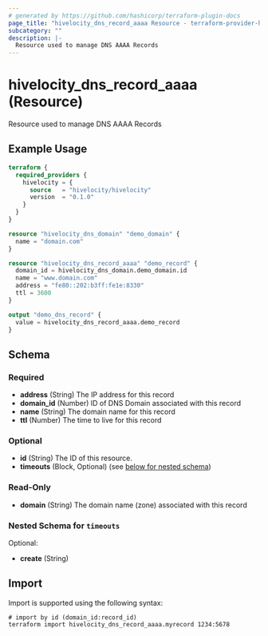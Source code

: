 ```yaml
---
# generated by https://github.com/hashicorp/terraform-plugin-docs
page_title: "hivelocity_dns_record_aaaa Resource - terraform-provider-hivelocity"
subcategory: ""
description: |-
  Resource used to manage DNS AAAA Records
---
```


# hivelocity_dns_record_aaaa (Resource)

Resource used to manage DNS AAAA Records

## Example Usage

```terraform
terraform {
  required_providers {
    hivelocity = {
      source   = "hivelocity/hivelocity"
      version  = "0.1.0"
    }
  }
}

resource "hivelocity_dns_domain" "demo_domain" {
  name = "domain.com"
}

resource "hivelocity_dns_record_aaaa" "demo_record" {
  domain_id = hivelocity_dns_domain.demo_domain.id
  name = "www.domain.com"
  address = "fe80::202:b3ff:fe1e:8330"
  ttl = 3600
}

output "demo_dns_record" {
  value = hivelocity_dns_record_aaaa.demo_record
}
```

<!-- schema generated by tfplugindocs -->
## Schema

### Required

- **address** (String) The IP address for this record
- **domain_id** (Number) ID of DNS Domain associated with this record
- **name** (String) The domain name for this record
- **ttl** (Number) The time to live for this record

### Optional

- **id** (String) The ID of this resource.
- **timeouts** (Block, Optional) (see [below for nested schema](#nestedblock--timeouts))

### Read-Only

- **domain** (String) The domain name (zone) associated with this record

<a id="nestedblock--timeouts"></a>
### Nested Schema for `timeouts`

Optional:

- **create** (String)

## Import

Import is supported using the following syntax:

```shell
# import by id (domain_id:record_id)
terraform import hivelocity_dns_record_aaaa.myrecord 1234:5678
```
